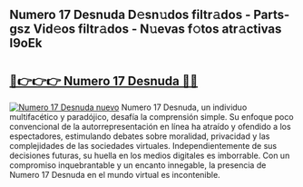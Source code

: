 ## Numero 17 Desnuda D𝚎sn𝚞dos filtr𝚊dos - Parts-gsz Vid𝚎os filtr𝚊dos - N𝚞evas f𝚘tos atr𝚊ctivas I9oEk

# <h2><a href="http://mb4l852.tromn.icu/?c=Numero+17+Desnuda">🔗👉👉👉 Numero 17 Desnuda 🔗🔗</a></h2>

[![Numero 17 Desnuda nuevo](https://i.imgur.com/pEAQMta.gif)](http://mb4l852.tromn.icu/?c=Numero+17+Desnuda)
Numero 17 Desnuda, un individuo multifacético y paradójico, desafía la comprensión simple. Su enfoque poco convencional de la autorrepresentación en línea ha atraído y ofendido a los espectadores, estimulando debates sobre moralidad, privacidad y las complejidades de las sociedades virtuales. Independientemente de sus decisiones futuras, su huella en los medios digitales es imborrable. Con un compromiso inquebrantable y un encanto innegable, la presencia de Numero 17 Desnuda en el mundo virtual es incontenible.
